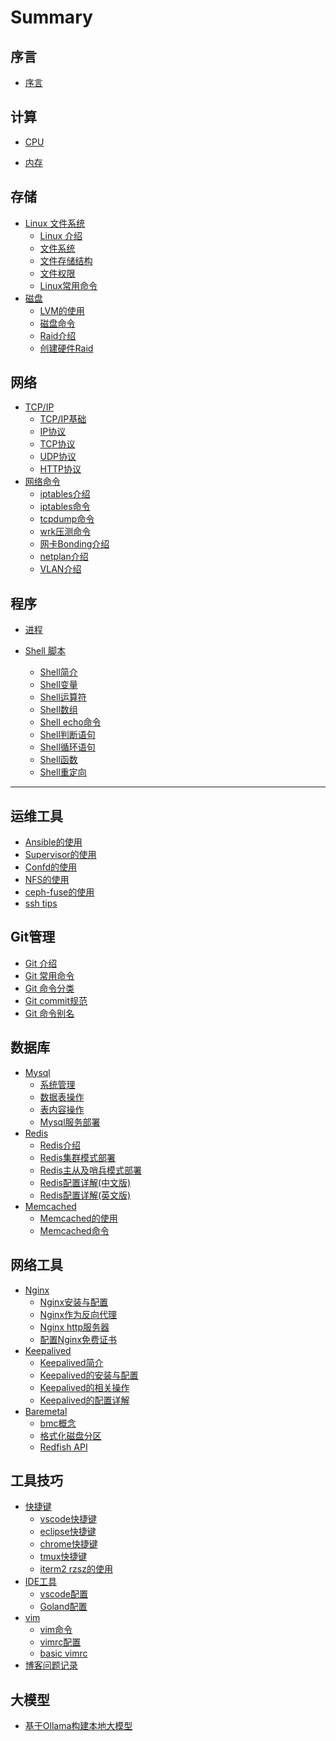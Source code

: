 # Summary

## 序言

* [序言](README.md)

## 计算

* [CPU]() 

* [内存]() 

## 存储

* [Linux 文件系统]()
  * [Linux 介绍](file/linux-introduction.md)
  * [文件系统](file/linux-file-system.md)
  * [文件存储结构](file/linux-file-storage.md)
  * [文件权限](file/linux-file-permission.md)
  * [Linux常用命令](file/linux-command.md)
* [磁盘]()
  * [LVM的使用](disk/lvm-usage.md)
  * [磁盘命令](disk/disk-command.md)
  * [Raid介绍](disk/disk-raid.md)
  * [创建硬件Raid](disk/make-hardware-raid.md)

## 网络

* [TCP/IP]()
  * [TCP/IP基础](tcpip/tcpip-basics.md) 
  * [IP协议](tcpip/ip.md) 
  * [TCP协议](tcpip/tcp.md)
  * [UDP协议](tcpip/udp.md)
  * [HTTP协议](tcpip/http.md)
* [网络命令]()    
  * [iptables介绍](network/iptables.md)    
  * [iptables命令](network/iptables-command.md)    
  * [tcpdump命令](network/tcpdump.md)    
  * [wrk压测命令](network/wrk-usage.md)      
  * [网卡Bonding介绍](network/bond.md)
  * [netplan介绍](network/netplan.md)
  * [VLAN介绍](network/vlan.md)

## 程序

* [进程]()

* [Shell 脚本]()
  * [Shell简介](shell/shell-introduction.md) 
  * [Shell变量](shell/shell-var.md) 
  * [Shell运算符](shell/shell-char.md) 
  * [Shell数组](shell/shell-array.md) 
  * [Shell echo命令](shell/shell-echo.md) 
  * [Shell判断语句](shell/shell-if.md) 
  * [Shell循环语句](shell/shell-loop.md) 
  * [Shell函数](shell/shell-function.md) 
  * [Shell重定向](shell/shell-stdout.md) 

---

## 运维工具

* [Ansible的使用](tools/ansible-usage.md)
* [Supervisor的使用](tools/supervisor-usage.md)
* [Confd的使用](tools/confd-usage.md)
* [NFS的使用](tools/nfs-usage.md)
* [ceph-fuse的使用](tools/ceph-fuse.md)
* [ssh tips](tools/ssh-tips.md)

## Git管理

* [Git 介绍](git/git.md) 
* [Git 常用命令](git/git-common-cmd.md) 
* [Git 命令分类](git/git-commands.md) 
* [Git commit规范](git/git-commit-msg.md) 
* [Git 命令别名](git/git-alias-zsh.md) 

## 数据库

* [Mysql]()
  * [系统管理](mysql/system-manage.md) 
  * [数据表操作](mysql/table-operation.md) 
  * [表内容操作](mysql/curd-commands.md) 
  * [Mysql服务部署](mysql/deploy-mysql.md)
* [Redis]()
  * [Redis介绍](redis/redis-introduction.md) 
  * [Redis集群模式部署](redis/redis-cluster.md) 
  * [Redis主从及哨兵模式部署](redis/redis-sentinel.md) 
  * [Redis配置详解(中文版)](redis/redis-conf-cn.md) 
  * [Redis配置详解(英文版)](redis/redis-conf-en.md) 
* [Memcached]()
  * [Memcached的使用](memcached/memcached.md) 
  * [Memcached命令](memcached/memcached-cmd.md) 

## 网络工具

* [Nginx]()
  * [Nginx安装与配置](nginx/install-nginx.md) 
  * [Nginx作为反向代理](nginx/nginx-proxy.md) 
  * [Nginx http服务器](nginx/nginx-http.md) 
  * [配置Nginx免费证书](nginx/config-ssl-for-nginx.md) 
* [Keepalived]()
  * [Keepalived简介](keepalived/keepalived-introduction.md) 
  * [Keepalived的安装与配置](keepalived/install-keepalived.md) 
  * [Keepalived的相关操作](keepalived/keepalived-operation.md) 
  * [Keepalived的配置详解](keepalived/keepalived-conf.md) 
* [Baremetal]()
  * [bmc概念](baremetal/bmc.md) 
  * [格式化磁盘分区](baremetal/format-disk.md)
  * [Redfish API](baremetal/redfish-api.md)

## 工具技巧

* [快捷键]()
  * [vscode快捷键](keymap/vscode-keymap.md)
  * [eclipse快捷键](keymap/eclipse-keymap.md)
  * [chrome快捷键](keymap/chrome-keymap.md)
  * [tmux快捷键](keymap/tmux-keymap.md)
  * [iterm2 rzsz的使用](keymap/iterm2-rzsz.md)
* [IDE工具]()
  * [vscode配置](ide/vscode.md) 
  * [Goland配置](ide/goland.md) 
* [vim]()
  * [vim命令](ide/vim/vim-keymap.md) 
  * [vimrc配置](ide/vim/vimrc-cn.md) 
  * [basic vimrc](ide/vim/basic-vimrc.md) 
* [博客问题记录](keymap/blog.md)

## 大模型

* [基于Ollama构建本地大模型](LLM/build-ollama-openwebui.md)
